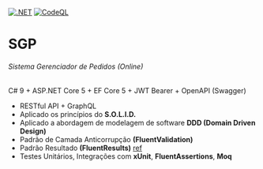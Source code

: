 [![.NET](https://github.com/JeanGatto/SGP/actions/workflows/dotnet.yml/badge.svg)](https://github.com/JeanGatto/SGP/actions/workflows/dotnet.yml)
[![CodeQL](https://github.com/JeanGatto/SGP/actions/workflows/codeql-analysis.yml/badge.svg)](https://github.com/JeanGatto/SGP/actions/workflows/codeql-analysis.yml)

# SGP

###### Sistema Gerenciador de Pedidos (Online)

C# 9 + ASP.NET Core 5 + EF Core 5 + JWT Bearer + OpenAPI (Swagger)

- RESTful API + GraphQL
- Aplicado os princípios do **S.O.L.I.D.**
- Aplicado a abordagem de modelagem de software **DDD (Domain Driven Design)**
- Padrão de Camada Anticorrupção **(FluentValidation)**
- Padrão Resultado **(FluentResults)** [ref](https://enterprisecraftsmanship.com/posts/functional-c-handling-failures-input-errors/ "ref")
- Testes Unitários, Integrações com **xUnit**, **FluentAssertions**, **Moq**
